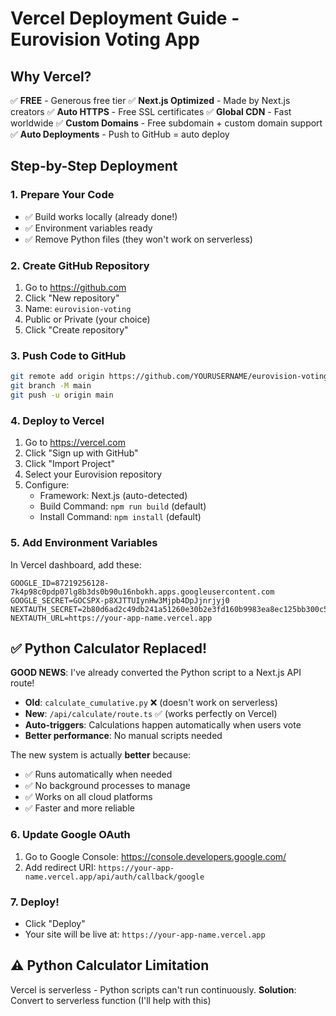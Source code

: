 # Vercel Deployment Guide - Eurovision Voting App

## Why Vercel?
✅ **FREE** - Generous free tier
✅ **Next.js Optimized** - Made by Next.js creators
✅ **Auto HTTPS** - Free SSL certificates
✅ **Global CDN** - Fast worldwide
✅ **Custom Domains** - Free subdomain + custom domain support
✅ **Auto Deployments** - Push to GitHub = auto deploy

## Step-by-Step Deployment

### 1. Prepare Your Code
- ✅ Build works locally (already done!)
- ✅ Environment variables ready
- ✅ Remove Python files (they won't work on serverless)

### 2. Create GitHub Repository
1. Go to https://github.com
2. Click "New repository"
3. Name: `eurovision-voting`
4. Public or Private (your choice)
5. Click "Create repository"

### 3. Push Code to GitHub
```bash
git remote add origin https://github.com/YOURUSERNAME/eurovision-voting.git
git branch -M main
git push -u origin main
```

### 4. Deploy to Vercel
1. Go to https://vercel.com
2. Click "Sign up with GitHub"
3. Click "Import Project"
4. Select your Eurovision repository
5. Configure:
   - Framework: Next.js (auto-detected)
   - Build Command: `npm run build` (default)
   - Install Command: `npm install` (default)

### 5. Add Environment Variables
In Vercel dashboard, add these:
```
GOOGLE_ID=87219256128-7k4p98c0pdp07lg8b3ds0b90u16nbokh.apps.googleusercontent.com
GOOGLE_SECRET=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
NEXTAUTH_SECRET=2b80d6ad2c49db241a51260e30b2e3fd160b9983ea8ec125bb300c5e83bdd7df
NEXTAUTH_URL=https://your-app-name.vercel.app
```

## ✅ Python Calculator Replaced!

**GOOD NEWS**: I've already converted the Python script to a Next.js API route!

- **Old**: `calculate_cumulative.py` ❌ (doesn't work on serverless)
- **New**: `/api/calculate/route.ts` ✅ (works perfectly on Vercel)
- **Auto-triggers**: Calculations happen automatically when users vote
- **Better performance**: No manual scripts needed

The new system is actually **better** because:
- ✅ Runs automatically when needed
- ✅ No background processes to manage
- ✅ Works on all cloud platforms
- ✅ Faster and more reliable

### 6. Update Google OAuth
1. Go to Google Console: https://console.developers.google.com/
2. Add redirect URI: `https://your-app-name.vercel.app/api/auth/callback/google`

### 7. Deploy!
- Click "Deploy"
- Your site will be live at: `https://your-app-name.vercel.app`

## ⚠️ Python Calculator Limitation
Vercel is serverless - Python scripts can't run continuously.
**Solution**: Convert to serverless function (I'll help with this)

